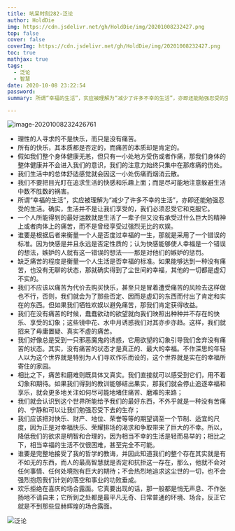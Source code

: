 ```yaml
---
title: 吼呆时刻282-泛论
author: HoldDie
img: https://cdn.jsdelivr.net/gh/HoldDie/img/20201008232427.png
top: false
cover: false
coverImg: https://cdn.jsdelivr.net/gh/HoldDie/img/20201008232427.png
toc: true
mathjax: true
tags:
  - 泛论
  - 智慧
date: 2020-10-08 23:22:54
password:
summary: 所谓“幸福的生活”，实应被理解为“减少了许多不幸的生活”，亦即还能勉强忍受的生活。确实，生活并不是让我们享受的，我们必须忍受它和克服它。

---
```


![image-20201008232426761](https://cdn.jsdelivr.net/gh/HoldDie/img/20201008232427.png)

- 理性的人寻求的不是快乐，而只是没有痛苦。
- 所有的快乐，其本质都是否定的，而痛苦的本质却是肯定的。
- 假如我们整个身体健康无恙，但只有一小处地方受伤或者作痛，那我们身体的整体健康并不会进入我们的意识，我们的注意力始终只集中在那疼痛的伤处。
- 我们生活中的总体舒适感觉就会因这一小处伤痛而烟消云散。
- 我们不要把目光盯在追求生活的快感和乐趣上面；而是尽可能地注意躲避生活中数不胜数的祸害。
- 所谓“幸福的生活”，实应被理解为“减少了许多不幸的生活”，亦即还能勉强忍受的生活。确实，生活并不是让我们享受的，我们必须忍受它和克服它。
- 一个人所能得到的最好运数就是生活了一辈子但又没有承受过什么巨大的精神上或者肉体上的痛苦，而不是曾经享受过强烈无比的欢娱。
- 谁要是根据后者来衡量一个人是否度过幸福的一生，那就是采用了一个错误的标准。因为快感是并且永远是否定性质的；认为快感能够使人幸福是一个错误的想法，嫉妒的人就有这一错误的想法——那是对他们的嫉妒的惩罚。
- 缺乏痛苦的程度是衡量一个人生活是否幸福的标准。如果能够达到一种没有痛苦，也没有无聊的状态，那就确实得到了尘世间的幸福，其他的一切都是虚幻不实的。
- 我们不应该以痛苦为代价去购买快乐，甚至只是冒着遭受痛苦的风险去这样做也不行，否则，我们就会为了那些否定、因而是虚幻的东西而付出了肯定和实在的东西。但如果我们牺牲欢娱以避免痛苦，那我们肯定获得收益。
- 我们在没有痛苦的时候，蠢蠢欲动的欲望就向我们映照出种种并不存在的快乐、享受的幻象；这些镜中花、水中月诱惑我们对其亦步亦趋。这样，我们就招来了毋庸置疑、真实不虚的痛苦。
- 我们好像总是受到一只邪恶魔鬼的诱惑，它用欲望的幻象引导我们舍弃没有痛苦的状态。其实，没有痛苦的状态才是真正的、最大的幸福。不作深思的年轻人以为这个世界就是特别为人们寻欢作乐而设的，这个世界就是实在的幸福所寄住的家园。
- 相比之下，痛苦和磨难则既具体又真实。我们直接就可以感受到它们，用不着幻象和期待。如果我们得到的教训能够结出果实，那我们就会停止追逐幸福和享乐，就会更多地关注如何尽可能地堵住痛苦、磨难的来路；
- 我们就会认识到这个世界所能给予我们的最好东西，不外乎就是一种没有苦痛的、宁静和可以让我们勉强忍受下去的生存；
- 我们应该把对快乐、财产、地位、荣誉等等的期望调至一个节制、适宜的尺度，因为正是对幸福快乐、荣耀排场的渴求和争取带来了巨大的不幸。所以，降低我们的欲求是明智和合理的，因为相当不幸的生活是轻而易举的；相比之下，相当幸福的生活不仅很困难，甚至完全不可能。
- 谁要是完整地接受了我的哲学的教诲，并因此知道我们的整个存在其实就是有不如无的东西，而人的最高智慧就是否定和抗拒这一存在，那么，他就不会对任何事情、任何处境抱有巨大的期待；不会热烈地追求这尘世的一切，也不会强烈抱怨我们计划的落空和事业的功败垂成。
- 欢乐拒绝在喜庆的场合露面。它真要出现的话，那一般都是悄无声息、不作张扬地不请自来；它所到之处都是最平凡无奇、日常普通的环境、场合，反正它就是不到那些显赫辉煌的场合露面。

![泛论](https://cdn.jsdelivr.net/gh/HoldDie/img/20201008232523.png)